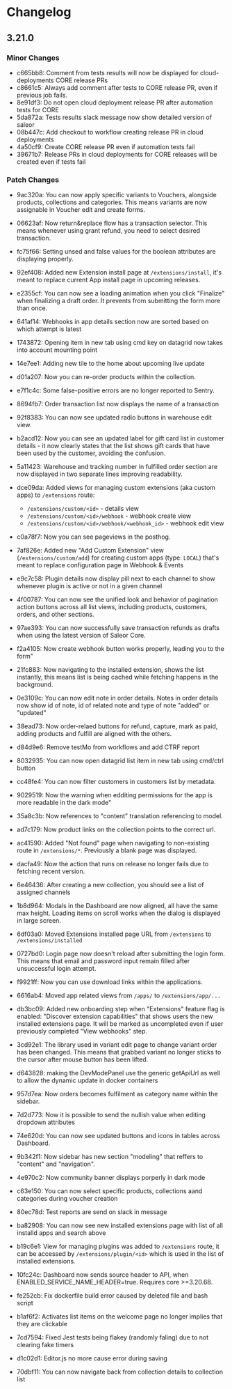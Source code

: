 # Changelog

## 3.21.0

### Minor Changes

- c665bb8: Comment from tests results will now be displayed for cloud-deployments CORE release PRs
- c8661c5: Always add comment after tests to CORE release PR, even if previous job fails.
- 8e91df3: Do not open cloud deployment release PR after automation tests for CORE
- 5da872a: Tests results slack message now show detailed version of saleor
- 08b447c: Add checkout to workflow creating release PR in cloud deployments
- 4a50cf9: Create CORE release PR even if automation tests fail
- 39671b7: Release PRs in cloud deployments for CORE releases will be created even if tests fail

### Patch Changes

- 9ac320a: You can now apply specific variants to Vouchers, alongside products, collections and categories. This means variants are now assignable in Voucher edit and create forms.
- 06623af: Now return&replace flow has a transaction selector. This means whenever using grant refund, you need to select desired transaction.
- fc75f66: Setting unsed and false values for the boolean attributes are displaying properly.
- 92ef408: Added new Extension install page at `/extensions/install`, it's meant to replace current App install page in upcoming releases.
- e2355cf: You can now see a loading animation when you click "Finalize" when finalizing a draft order. It prevents from submitting the form more than once.
- 641af14: Webhooks in app details section now are sorted based on which attempt is latest
- 1743872: Opening item in new tab using cmd key on datagrid now takes into account mounting point
- 14e7ee1: Adding new tile to the home about upcoming live update
- d01a207: Now you can re-order products within the collection.
- e7f1c4c: Some false-positive errors are no longer reported to Sentry.
- 8694fb7: Order transaction list now displays the name of a transaction
- 92f8383: You can now see updated radio buttons in warehouse edit view.
- b2acd12: Now you can see an updated label for gift card list in customer details - it now clearly states that the list shows gift cards that have been used by the customer, avoiding the confusion.
- 5a11423: Warehouse and tracking number in fulfilled order section are now displayed in two separate lines improving readability.
- dce09da: Added views for managing custom extensions (aka custom apps) to `/extensions` route:

  - `/extensions/custom/<id>` - details view
  - `/extensions/custom/<id>/webhook` - webhook create view
  - `/extensions/custom/<id>/webhook/<webhook_id>` - webhook edit view

- c0a78f7: Now you can see pageviews in the posthog.
- 7af826e: Added new "Add Custom Extension" view (`/extensions/custom/add`) for creating custom apps (type: `LOCAL`) that's meant to replace configuration page in Webhook & Events
- e9c7c58: Plugin details now display pill next to each channel to show whenever plugin is active or not in a given channel
- 4f00787: You can now see the unified look and behavior of pagination action buttons across all list views, including products, customers, orders, and other sections.
- 97ae393: You can now successfully save transaction refunds as drafts when using the latest version of Saleor Core.
- f2a4105: Now create webhook button works properly, leading you to the form"
- 21fc883: Now navigating to the installed extension, shows the list instantly, this means list is being cached while fetching happens in the background.
- 0e3109c: You can now edit note in order details. Notes in order details now show id of note, id of related note and type of note "added" or "updated"
- 38ead73: Now order-relaed buttons for refund, capture, mark as paid, adding products and fulfill are aligned with the others.
- d84d9e6: Remove testMo from workflows and add CTRF report
- 8032935: You can now open datagrid list item in new tab using cmd/ctrl button
- cc48fe4: You can now filter customers in customers list by metadata.
- 9029519: Now the warning when edditing permissions for the app is more readable in the dark mode"
- 35a8c3b: Now references to "content" translation referencing to model.
- ad7c179: Now product links on the collection points to the correct url.
- ac41590: Added "Not found" page when navigating to non-existing route in `/extensions/*`. Previously a blank page was displayed.
- dacfa49: Now the action that runs on release no longer fails due to fetching recent version.
- 6e46436: After creating a new collection, you should see a list of assigned channels
- 1b8d964: Modals in the Dashboard are now aligned, all have the same max height. Loading items on scroll works when the dialog is displayed in large screen.
- 6df03a0: Moved Extensions installed page URL from `/extensions` to `/extensions/installed`
- 0727bd0: Login page now doesn't reload after submitting the login form. This means that email and password input remain filled after unsuccessful login attempt.
- f9921ff: Now you can use download links within the applications.
- 6616ab4: Moved app related views from `/apps/` to `/extensions/app/...`
- db3bc09: Added new onboarding step when "Extensions" feature flag is enabled: "Discover extension capabilities" that shows users the new installed extensions page.
  It will be marked as uncompleted even if user previously completed "View webhooks" step.
- 3cd92e1: The library used in variant edit page to change variant order has been changed.
  This means that grabbed variant no longer sticks to the cursor after mouse button has been lifted.
- d643828: making the DevModePanel use the generic getApiUrl as well to allow the dynamic update in docker containers
- 957d7ea: Now orders becomes fulfilment as category name within the sidebar.
- 7d2d773: Now it is possible to send the nullish value when editing dropdown attributes
- 74e620d: You can now see updated buttons and icons in tables across Dashboard.
- 9b342f1: Now sidebar has new section "modeling" that reffers to "content" and "navigation".
- 4e970c2: Now community banner displays porperly in dark mode
- c63e150: You can now select specific products, collections aand categories during voucher creation
- 80ec78d: Test reports are send on slack in message
- ba82908: You can now see new installed extensions page with list of all installd apps and search above
- b19c6e1: View for managing plugins was added to `/extensions` route, it can be accessed by `/extensions/plugin/<id>` which is used in the list of installed extensions.
- 10fc24c: Dashboard now sends source header to API, when ENABLED_SERVICE_NAME_HEADER=true. Requires core >=3.20.68.
- fe252cb: Fix dockerfile build error caused by deleted file and bash script
- b1af6f2: Activates list items on the welcome page no longer implies that they are clickable
- 7cd7594: Fixed Jest tests being flakey (randomly faling) due to not clearing fake timers
- d1c02d1: Editor.js no more cause error during saving
- 70dbf11: You can now navigate back from collection details to collection list
